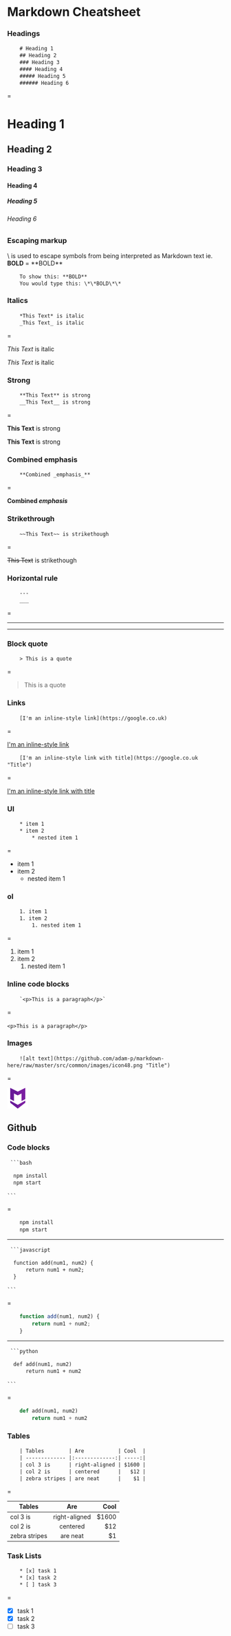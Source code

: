 # Markdown Cheatsheet

### Headings
```
    # Heading 1
    ## Heading 2
    ### Heading 3
    #### Heading 4
    ##### Heading 5
    ###### Heading 6
```

=

# Heading 1
## Heading 2
### Heading 3
#### Heading 4
##### Heading 5
###### Heading 6

### Escaping markup

\ is used to escape symbols from being interpreted as Markdown text ie. **BOLD** = \*\*BOLD\*\*

```
    To show this: **BOLD**
    You would type this: \*\*BOLD\*\*
```

### Italics
```
    *This Text* is italic
    _This Text_ is italic
```

=

*This Text* is italic

_This Text_ is italic

### Strong
```
    **This Text** is strong
    __This Text__ is strong
```

=

**This Text** is strong

__This Text__ is strong

### Combined emphasis
```
    **Combined _emphasis_**
```

=

**Combined _emphasis_**

### Strikethrough
```
    ~~This Text~~ is strikethough
```

=

~~This Text~~ is strikethough

### Horizontal rule
```
    ---
    ___
```

=

---
___

### Block quote
```
    > This is a quote
```

=

> This is a quote

### Links
```
    [I'm an inline-style link](https://google.co.uk)
```

=

[I'm an inline-style link](https://google.co.uk)

```
    [I'm an inline-style link with title](https://google.co.uk "Title")
```

=

[I'm an inline-style link with title](https://google.co.uk "Title")

### Ul
```
    * item 1
    * item 2
        * nested item 1
```

=

* item 1
* item 2
    * nested item 1

### ol
```
    1. item 1
    1. item 2
        1. nested item 1 
```

=

1. item 1
1. item 2
    1. nested item 1

### Inline code blocks
```
    `<p>This is a paragraph</p>`
```

=

`<p>This is a paragraph</p>`

### Images
```
    ![alt text](https://github.com/adam-p/markdown-here/raw/master/src/common/images/icon48.png "Title")
```

=

![alt text](https://github.com/adam-p/markdown-here/raw/master/src/common/images/icon48.png "Title")

## Github
### Code blocks
` ```bash`

      npm install
      npm start
` ``` `

=

```bash
    npm install
    npm start
```

---

` ```javascript`

      function add(num1, num2) {
          return num1 + num2;
      }
` ``` `

=

```javascript
    function add(num1, num2) {
        return num1 + num2;
    }
```

---

` ```python`

      def add(num1, num2)
          return num1 + num2
` ``` `

=

```python
    def add(num1, num2)
        return num1 + num2
```

### Tables
```
    | Tables        | Are           | Cool  |
    | ------------- |:-------------:| -----:|
    | col 3 is      | right-aligned | $1600 |
    | col 2 is      | centered      |   $12 |
    | zebra stripes | are neat      |    $1 |
```
=

| Tables        | Are           | Cool  |
| ------------- |:-------------:| -----:|
| col 3 is      | right-aligned | $1600 |
| col 2 is      | centered      |   $12 |
| zebra stripes | are neat      |    $1 |

### Task Lists
```
    * [x] task 1
    * [x] task 2
    * [ ] task 3
```

=

* [x] task 1
* [x] task 2
* [ ] task 3
